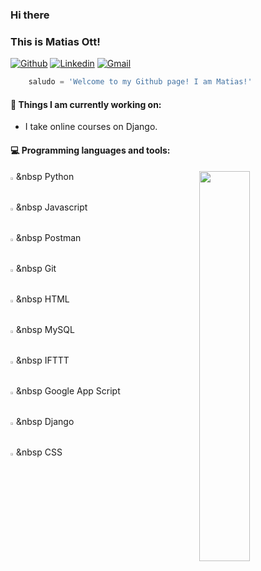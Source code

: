 ### Hi there 
### This is Matias Ott!

[![Github](https://img.shields.io/badge/-Github-000?style=flat&logo=Github&logoColor=white)](https://github.com/matiasott)
[![Linkedin](https://img.shields.io/badge/-LinkedIn-blue?style=flat&logo=Linkedin&logoColor=white)](https://www.linkedin.com/in/jorge-matias-ott-05765b23a/)
[![Gmail](https://img.shields.io/badge/-Gmail-c14438?style=flat&logo=Gmail&logoColor=white)](mailto:jorgematiasott@gmail.com)

```python
    saludo = 'Welcome to my Github page! I am Matias!'
```

#### 🌱 Things I am currently working on: 
- I take online courses on Django.

#### :computer: Programming languages and tools: 
<p>	

<img width="40%" align="right" src="https://github-readme-stats.vercel.app/api?username=matiasott&show_icons=true&hide_border=true" />
    
    
 
<img width="1%" src="https://www.vectorlogo.zone/logos/python/python-icon.svg"> &nbsp Python <br />
<img width="1%" src="https://www.vectorlogo.zone/logos/javascript/javascript-icon.svg"> &nbsp Javascript <br />
<img width="1%" src="https://www.vectorlogo.zone/logos/getpostman/getpostman-icon.svg"> &nbsp Postman <br />
<img width="1%" src="https://www.vectorlogo.zone/logos/git-scm/git-scm-icon.svg"> &nbsp Git <br />
<img width="1%" src="https://www.vectorlogo.zone/logos/w3_html5/w3_html5-icon.svg"> &nbsp HTML <br />
<img width="1%" src="https://www.vectorlogo.zone/logos/mysql/mysql-icon.svg"> &nbsp MySQL <br />
<img width="1%" src="https://www.vectorlogo.zone/logos/ifttt/ifttt-icon.svg"> &nbsp IFTTT <br />
<img width="1%" src="https://www.vectorlogo.zone/logos/google_drive/google_drive-icon.svg"> &nbsp Google App Script <br />
<img width="1%" src="https://encrypted-tbn0.gstatic.com/images?q=tbn:ANd9GcQscweyvfutPn5sedFwsbqL4ORlhAg-MVZvWcyo7PcXpWjW6vpxiCYstXmKHp2GLaPoZUk&usqp=CAU"> &nbsp Django <br />
<img width="1%" src="https://cdn-icons-png.flaticon.com/512/732/732190.png"> &nbsp CSS <br />
</p>

<!--
**matiasott/matiasott** is a ✨ _special_ ✨ repository because its `README.md` (this file) appears on your GitHub profile.

Here are some ideas to get you started:

- 🔭 I’m currently working on ...
- 🌱 I’m currently learning ...
- 👯 I’m looking to collaborate on ...
- 🤔 I’m looking for help with ...
- 💬 Ask me about ...
- 📫 How to reach me: ...
- 😄 Pronouns: ...
- ⚡ Fun fact: ...
-->
